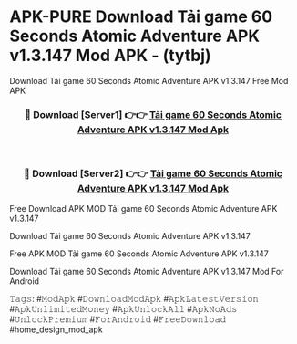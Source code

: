 # APK-PURE Download Tải game 60 Seconds Atomic Adventure APK v1.3.147 Mod APK - (tytbj)
Download Tải game 60 Seconds Atomic Adventure APK v1.3.147 Free Mod APK

<div align="center">
<h3>🔴 Download [Server1] 👉👉 <a href="https://apk-comot.site?title=Tải_game_60_Seconds_Atomic_Adventure_APK_v1.3.147">Tải game 60 Seconds Atomic Adventure APK v1.3.147 Mod Apk</a></h3><br>

<h3>🔴 Download [Server2] 👉👉 <a href="https://apk-comot.site?title=Tải_game_60_Seconds_Atomic_Adventure_APK_v1.3.147">Tải game 60 Seconds Atomic Adventure APK v1.3.147 Mod Apk</a></h3>
</div>


Free Download APK MOD Tải game 60 Seconds Atomic Adventure APK v1.3.147

Download Tải game 60 Seconds Atomic Adventure APK v1.3.147 

Free APK MOD Tải game 60 Seconds Atomic Adventure APK v1.3.147 

Download Tải game 60 Seconds Atomic Adventure APK v1.3.147 Mod For Android

𝚃𝚊𝚐𝚜: #𝙼𝚘𝚍𝙰𝚙𝚔 #𝙳𝚘𝚠𝚗𝚕𝚘𝚊𝚍𝙼𝚘𝚍𝙰𝚙𝚔 #𝙰𝚙𝚔𝙻𝚊𝚝𝚎𝚜𝚝𝚅𝚎𝚛𝚜𝚒𝚘𝚗 #𝙰𝚙𝚔𝚄𝚗𝚕𝚒𝚖𝚒𝚝𝚎𝚍𝙼𝚘𝚗𝚎𝚢 #𝙰𝚙𝚔𝚄𝚗𝚕𝚘𝚌𝚔𝙰𝚕𝚕 #𝙰𝚙𝚔𝙽𝚘𝙰𝚍𝚜 #𝚄𝚗𝚕𝚘𝚌𝚔𝙿𝚛𝚎𝚖𝚒𝚞𝚖 #𝙵𝚘𝚛𝙰𝚗𝚍𝚛𝚘𝚒𝚍 #𝙵𝚛𝚎𝚎𝙳𝚘𝚠𝚗𝚕𝚘𝚊𝚍 #home_design_mod_apk